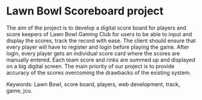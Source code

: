 # Lawn Bowl Scoreboard project

The aim of the project is to develop a digital score board for players and score keepers of Lawn Bowl Gaming Club for users to be able to input and display the scores, track the record with ease. The client should ensure that every player will have to register and login before playing the game. After login, every player gets an individual score card where the scores are manually entered. Each team score and rinks are summed up and displayed on a big digital screen. The main priority of our project is to provide accuracy of the scores overcoming the drawbacks of the existing system.



Keywords: Lawn Bowl, score board, players, web development, track, game, jcu.

